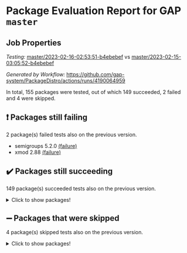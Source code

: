 # Package Evaluation Report for GAP `master`

## Job Properties

*Testing:* [master/2023-02-16-02:53:51-b4ebebef](https://github.com/gap-system/PackageDistro/blob/data/reports/master/2023-02-16-02:53:51-b4ebebef) vs [master/2023-02-15-03:05:52-b4ebebef](https://github.com/gap-system/PackageDistro/blob/data/reports/master/2023-02-15-03:05:52-b4ebebef)

*Generated by Workflow:* https://github.com/gap-system/PackageDistro/actions/runs/4190064959

In total, 155 packages were tested, out of which 149 succeeded, 2 failed and 4 were skipped.

## :exclamation: Packages still failing

2 package(s) failed tests also on the previous version.
- semigroups 5.2.0 [(failure)](https://github.com/gap-system/PackageDistro/actions/runs/4190064959/jobs/7263241799)
- xmod 2.88 [(failure)](https://github.com/gap-system/PackageDistro/actions/runs/4190064959/jobs/7263244652)

## :heavy_check_mark: Packages still succeeding

149 package(s) succeeded tests also on the previous version.
<details><summary>Click to show packages!</summary>

- 4ti2interface 2023.01-01 [(success)](https://github.com/gap-system/PackageDistro/actions/runs/4190064959/jobs/7263231251)
- ace 5.6.2 [(success)](https://github.com/gap-system/PackageDistro/actions/runs/4190064959/jobs/7263231367)
- aclib 1.3.2 [(success)](https://github.com/gap-system/PackageDistro/actions/runs/4190064959/jobs/7263231474)
- agt 0.3.1 [(success)](https://github.com/gap-system/PackageDistro/actions/runs/4190064959/jobs/7263231549)
- alnuth 3.2.1 [(success)](https://github.com/gap-system/PackageDistro/actions/runs/4190064959/jobs/7263231624)
- anupq 3.3.0 [(success)](https://github.com/gap-system/PackageDistro/actions/runs/4190064959/jobs/7263231704)
- atlasrep 2.1.6 [(success)](https://github.com/gap-system/PackageDistro/actions/runs/4190064959/jobs/7263231775)
- autodoc 2022.10.20 [(success)](https://github.com/gap-system/PackageDistro/actions/runs/4190064959/jobs/7263231846)
- automata 1.15 [(success)](https://github.com/gap-system/PackageDistro/actions/runs/4190064959/jobs/7263231898)
- automgrp 1.3.2 [(success)](https://github.com/gap-system/PackageDistro/actions/runs/4190064959/jobs/7263231973)
- autpgrp 1.11 [(success)](https://github.com/gap-system/PackageDistro/actions/runs/4190064959/jobs/7263232057)
- cap 2023.02-06 [(success)](https://github.com/gap-system/PackageDistro/actions/runs/4190064959/jobs/7263232141)
- caratinterface 2.3.4 [(success)](https://github.com/gap-system/PackageDistro/actions/runs/4190064959/jobs/7263232218)
- cddinterface 2022.11.01 [(success)](https://github.com/gap-system/PackageDistro/actions/runs/4190064959/jobs/7263232297)
- circle 1.6.5 [(success)](https://github.com/gap-system/PackageDistro/actions/runs/4190064959/jobs/7263232364)
- classicpres 1.22 [(success)](https://github.com/gap-system/PackageDistro/actions/runs/4190064959/jobs/7263232453)
- cohomolo 1.6.11 [(success)](https://github.com/gap-system/PackageDistro/actions/runs/4190064959/jobs/7263232530)
- congruence 1.2.4 [(success)](https://github.com/gap-system/PackageDistro/actions/runs/4190064959/jobs/7263232591)
- corelg 1.56 [(success)](https://github.com/gap-system/PackageDistro/actions/runs/4190064959/jobs/7263232668)
- crime 1.6 [(success)](https://github.com/gap-system/PackageDistro/actions/runs/4190064959/jobs/7263232740)
- crisp 1.4.6 [(success)](https://github.com/gap-system/PackageDistro/actions/runs/4190064959/jobs/7263232797)
- crypting 0.10.4 [(success)](https://github.com/gap-system/PackageDistro/actions/runs/4190064959/jobs/7263232916)
- cryst 4.1.25 [(success)](https://github.com/gap-system/PackageDistro/actions/runs/4190064959/jobs/7263232997)
- crystcat 1.1.10 [(success)](https://github.com/gap-system/PackageDistro/actions/runs/4190064959/jobs/7263233075)
- ctbllib 1.3.4 [(success)](https://github.com/gap-system/PackageDistro/actions/runs/4190064959/jobs/7263233150)
- cubefree 1.19 [(success)](https://github.com/gap-system/PackageDistro/actions/runs/4190064959/jobs/7263233234)
- curlinterface 2.3.1 [(success)](https://github.com/gap-system/PackageDistro/actions/runs/4190064959/jobs/7263233304)
- cvec 2.7.6 [(success)](https://github.com/gap-system/PackageDistro/actions/runs/4190064959/jobs/7263233379)
- datastructures 0.3.0 [(success)](https://github.com/gap-system/PackageDistro/actions/runs/4190064959/jobs/7263233453)
- deepthought 1.0.6 [(success)](https://github.com/gap-system/PackageDistro/actions/runs/4190064959/jobs/7263233540)
- design 1.7 [(success)](https://github.com/gap-system/PackageDistro/actions/runs/4190064959/jobs/7263233602)
- difsets 2.3.1 [(success)](https://github.com/gap-system/PackageDistro/actions/runs/4190064959/jobs/7263233667)
- digraphs 1.6.1 [(success)](https://github.com/gap-system/PackageDistro/actions/runs/4190064959/jobs/7263233730)
- edim 1.3.6 [(success)](https://github.com/gap-system/PackageDistro/actions/runs/4190064959/jobs/7263233825)
- example 4.3.3 [(success)](https://github.com/gap-system/PackageDistro/actions/runs/4190064959/jobs/7263233911)
- examplesforhomalg 2022.11-01 [(success)](https://github.com/gap-system/PackageDistro/actions/runs/4190064959/jobs/7263234009)
- factint 1.6.3 [(success)](https://github.com/gap-system/PackageDistro/actions/runs/4190064959/jobs/7263234086)
- ferret 1.0.9 [(success)](https://github.com/gap-system/PackageDistro/actions/runs/4190064959/jobs/7263234172)
- fga 1.4.0 [(success)](https://github.com/gap-system/PackageDistro/actions/runs/4190064959/jobs/7263234245)
- fining 1.5.5 [(success)](https://github.com/gap-system/PackageDistro/actions/runs/4190064959/jobs/7263234334)
- float 1.0.3 [(success)](https://github.com/gap-system/PackageDistro/actions/runs/4190064959/jobs/7263234390)
- format 1.4.3 [(success)](https://github.com/gap-system/PackageDistro/actions/runs/4190064959/jobs/7263234479)
- forms 1.2.9 [(success)](https://github.com/gap-system/PackageDistro/actions/runs/4190064959/jobs/7263234542)
- fplsa 1.2.6 [(success)](https://github.com/gap-system/PackageDistro/actions/runs/4190064959/jobs/7263234612)
- fr 2.4.12 [(success)](https://github.com/gap-system/PackageDistro/actions/runs/4190064959/jobs/7263234669)
- francy 1.2.5 [(success)](https://github.com/gap-system/PackageDistro/actions/runs/4190064959/jobs/7263234741)
- fwtree 1.3 [(success)](https://github.com/gap-system/PackageDistro/actions/runs/4190064959/jobs/7263234811)
- gapdoc 1.6.6 [(success)](https://github.com/gap-system/PackageDistro/actions/runs/4190064959/jobs/7263234887)
- gauss 2023.01-01 [(success)](https://github.com/gap-system/PackageDistro/actions/runs/4190064959/jobs/7263234954)
- gaussforhomalg 2022.08-03 [(success)](https://github.com/gap-system/PackageDistro/actions/runs/4190064959/jobs/7263235031)
- gbnp 1.0.5 [(success)](https://github.com/gap-system/PackageDistro/actions/runs/4190064959/jobs/7263235086)
- generalizedmorphismsforcap 2023.01-01 [(success)](https://github.com/gap-system/PackageDistro/actions/runs/4190064959/jobs/7263235160)
- genss 1.6.8 [(success)](https://github.com/gap-system/PackageDistro/actions/runs/4190064959/jobs/7263235223)
- gradedmodules 2022.09-02 [(success)](https://github.com/gap-system/PackageDistro/actions/runs/4190064959/jobs/7263235279)
- gradedringforhomalg 2022.11-01 [(success)](https://github.com/gap-system/PackageDistro/actions/runs/4190064959/jobs/7263235359)
- grape 4.9.0 [(success)](https://github.com/gap-system/PackageDistro/actions/runs/4190064959/jobs/7263235436)
- groupoids 1.73 [(success)](https://github.com/gap-system/PackageDistro/actions/runs/4190064959/jobs/7263235506)
- grpconst 2.6.4 [(success)](https://github.com/gap-system/PackageDistro/actions/runs/4190064959/jobs/7263235566)
- guarana 0.96.3 [(success)](https://github.com/gap-system/PackageDistro/actions/runs/4190064959/jobs/7263235627)
- guava 3.18 [(success)](https://github.com/gap-system/PackageDistro/actions/runs/4190064959/jobs/7263235683)
- hap 1.52 [(success)](https://github.com/gap-system/PackageDistro/actions/runs/4190064959/jobs/7263235737)
- hapcryst 0.1.15 [(success)](https://github.com/gap-system/PackageDistro/actions/runs/4190064959/jobs/7263235791)
- hecke 1.5.3 [(success)](https://github.com/gap-system/PackageDistro/actions/runs/4190064959/jobs/7263235872)
- help 3.5 [(success)](https://github.com/gap-system/PackageDistro/actions/runs/4190064959/jobs/7263235924)
- homalg 2022.12-02 [(success)](https://github.com/gap-system/PackageDistro/actions/runs/4190064959/jobs/7263235989)
- homalgtocas 2022.11-02 [(success)](https://github.com/gap-system/PackageDistro/actions/runs/4190064959/jobs/7263236047)
- idrel 2.45 [(success)](https://github.com/gap-system/PackageDistro/actions/runs/4190064959/jobs/7263236102)
- images 1.3.1 [(success)](https://github.com/gap-system/PackageDistro/actions/runs/4190064959/jobs/7263236154)
- intpic 0.3.0 [(success)](https://github.com/gap-system/PackageDistro/actions/runs/4190064959/jobs/7263236225)
- io 4.8.1 [(success)](https://github.com/gap-system/PackageDistro/actions/runs/4190064959/jobs/7263236350)
- io_forhomalg 2022.11-01 [(success)](https://github.com/gap-system/PackageDistro/actions/runs/4190064959/jobs/7263236437)
- irredsol 1.4.4 [(success)](https://github.com/gap-system/PackageDistro/actions/runs/4190064959/jobs/7263236531)
- json 2.1.1 [(success)](https://github.com/gap-system/PackageDistro/actions/runs/4190064959/jobs/7263236604)
- jupyterkernel 1.4.1 [(success)](https://github.com/gap-system/PackageDistro/actions/runs/4190064959/jobs/7263236710)
- jupyterviz 1.5.6 [(success)](https://github.com/gap-system/PackageDistro/actions/runs/4190064959/jobs/7263236812)
- kan 1.35 [(success)](https://github.com/gap-system/PackageDistro/actions/runs/4190064959/jobs/7263236909)
- kbmag 1.5.11 [(success)](https://github.com/gap-system/PackageDistro/actions/runs/4190064959/jobs/7263236985)
- laguna 3.9.5 [(success)](https://github.com/gap-system/PackageDistro/actions/runs/4190064959/jobs/7263237088)
- liealgdb 2.2.1 [(success)](https://github.com/gap-system/PackageDistro/actions/runs/4190064959/jobs/7263237182)
- liepring 2.8 [(success)](https://github.com/gap-system/PackageDistro/actions/runs/4190064959/jobs/7263237284)
- liering 2.4.2 [(success)](https://github.com/gap-system/PackageDistro/actions/runs/4190064959/jobs/7263237375)
- linearalgebraforcap 2023.02-02 [(success)](https://github.com/gap-system/PackageDistro/actions/runs/4190064959/jobs/7263237460)
- localizeringforhomalg 2022.11-01 [(success)](https://github.com/gap-system/PackageDistro/actions/runs/4190064959/jobs/7263237553)
- loops 3.4.3 [(success)](https://github.com/gap-system/PackageDistro/actions/runs/4190064959/jobs/7263237646)
- lpres 1.0.3 [(success)](https://github.com/gap-system/PackageDistro/actions/runs/4190064959/jobs/7263237775)
- majoranaalgebras 1.5.1 [(success)](https://github.com/gap-system/PackageDistro/actions/runs/4190064959/jobs/7263237858)
- mapclass 1.4.6 [(success)](https://github.com/gap-system/PackageDistro/actions/runs/4190064959/jobs/7263237942)
- matgrp 0.70 [(success)](https://github.com/gap-system/PackageDistro/actions/runs/4190064959/jobs/7263238032)
- matricesforhomalg 2023.01-01 [(success)](https://github.com/gap-system/PackageDistro/actions/runs/4190064959/jobs/7263238129)
- modisom 2.5.3 [(success)](https://github.com/gap-system/PackageDistro/actions/runs/4190064959/jobs/7263238224)
- modulepresentationsforcap 2022.12-01 [(success)](https://github.com/gap-system/PackageDistro/actions/runs/4190064959/jobs/7263238330)
- modules 2022.11-01 [(success)](https://github.com/gap-system/PackageDistro/actions/runs/4190064959/jobs/7263238419)
- monoidalcategories 2023.02-03 [(success)](https://github.com/gap-system/PackageDistro/actions/runs/4190064959/jobs/7263238520)
- nconvex 2022.09-01 [(success)](https://github.com/gap-system/PackageDistro/actions/runs/4190064959/jobs/7263238649)
- nilmat 1.4.2 [(success)](https://github.com/gap-system/PackageDistro/actions/runs/4190064959/jobs/7263238755)
- nock 1.5 [(success)](https://github.com/gap-system/PackageDistro/actions/runs/4190064959/jobs/7263238861)
- normalizinterface 1.3.5 [(success)](https://github.com/gap-system/PackageDistro/actions/runs/4190064959/jobs/7263238956)
- nq 2.5.9 [(success)](https://github.com/gap-system/PackageDistro/actions/runs/4190064959/jobs/7263239098)
- numericalsgps 1.3.1 [(success)](https://github.com/gap-system/PackageDistro/actions/runs/4190064959/jobs/7263239214)
- openmath 11.5.2 [(success)](https://github.com/gap-system/PackageDistro/actions/runs/4190064959/jobs/7263239307)
- orb 4.9.0 [(success)](https://github.com/gap-system/PackageDistro/actions/runs/4190064959/jobs/7263239414)
- packagemanager 1.4.0 [(success)](https://github.com/gap-system/PackageDistro/actions/runs/4190064959/jobs/7263239518)
- patternclass 2.4.3 [(success)](https://github.com/gap-system/PackageDistro/actions/runs/4190064959/jobs/7263239619)
- permut 2.0.4 [(success)](https://github.com/gap-system/PackageDistro/actions/runs/4190064959/jobs/7263239730)
- polenta 1.3.10 [(success)](https://github.com/gap-system/PackageDistro/actions/runs/4190064959/jobs/7263239850)
- polymaking 0.8.6 [(success)](https://github.com/gap-system/PackageDistro/actions/runs/4190064959/jobs/7263240020)
- primgrp 3.4.3 [(success)](https://github.com/gap-system/PackageDistro/actions/runs/4190064959/jobs/7263240123)
- profiling 2.5.2 [(success)](https://github.com/gap-system/PackageDistro/actions/runs/4190064959/jobs/7263240243)
- qpa 1.34 [(success)](https://github.com/gap-system/PackageDistro/actions/runs/4190064959/jobs/7263240384)
- quagroup 1.8.3 [(success)](https://github.com/gap-system/PackageDistro/actions/runs/4190064959/jobs/7263240507)
- radiroot 2.9 [(success)](https://github.com/gap-system/PackageDistro/actions/runs/4190064959/jobs/7263240629)
- rcwa 4.7.1 [(success)](https://github.com/gap-system/PackageDistro/actions/runs/4190064959/jobs/7263240784)
- rds 1.8 [(success)](https://github.com/gap-system/PackageDistro/actions/runs/4190064959/jobs/7263240915)
- recog 1.4.2 [(success)](https://github.com/gap-system/PackageDistro/actions/runs/4190064959/jobs/7263241051)
- repndecomp 1.3.0 [(success)](https://github.com/gap-system/PackageDistro/actions/runs/4190064959/jobs/7263241161)
- repsn 3.1.0 [(success)](https://github.com/gap-system/PackageDistro/actions/runs/4190064959/jobs/7263241288)
- resclasses 4.7.3 [(success)](https://github.com/gap-system/PackageDistro/actions/runs/4190064959/jobs/7263241388)
- ringsforhomalg 2023.02-01 [(success)](https://github.com/gap-system/PackageDistro/actions/runs/4190064959/jobs/7263241502)
- sco 2022.09-01 [(success)](https://github.com/gap-system/PackageDistro/actions/runs/4190064959/jobs/7263241583)
- scscp 2.4.0 [(success)](https://github.com/gap-system/PackageDistro/actions/runs/4190064959/jobs/7263241658)
- sglppow 2.3 [(success)](https://github.com/gap-system/PackageDistro/actions/runs/4190064959/jobs/7263241901)
- sgpviz 0.999.5 [(success)](https://github.com/gap-system/PackageDistro/actions/runs/4190064959/jobs/7263242014)
- simpcomp 2.1.14 [(success)](https://github.com/gap-system/PackageDistro/actions/runs/4190064959/jobs/7263242113)
- singular 2023.02.09 [(success)](https://github.com/gap-system/PackageDistro/actions/runs/4190064959/jobs/7263242216)
- sl2reps 1.1 [(success)](https://github.com/gap-system/PackageDistro/actions/runs/4190064959/jobs/7263242311)
- sla 1.5.3 [(success)](https://github.com/gap-system/PackageDistro/actions/runs/4190064959/jobs/7263242416)
- smallgrp 1.5.2 [(success)](https://github.com/gap-system/PackageDistro/actions/runs/4190064959/jobs/7263242524)
- smallsemi 0.6.13 [(success)](https://github.com/gap-system/PackageDistro/actions/runs/4190064959/jobs/7263242645)
- sonata 2.9.6 [(success)](https://github.com/gap-system/PackageDistro/actions/runs/4190064959/jobs/7263242784)
- sophus 1.27 [(success)](https://github.com/gap-system/PackageDistro/actions/runs/4190064959/jobs/7263242941)
- spinsym 1.5.2 [(success)](https://github.com/gap-system/PackageDistro/actions/runs/4190064959/jobs/7263243035)
- standardff 0.9.4 [(success)](https://github.com/gap-system/PackageDistro/actions/runs/4190064959/jobs/7263243123)
- symbcompcc 1.3.2 [(success)](https://github.com/gap-system/PackageDistro/actions/runs/4190064959/jobs/7263243275)
- thelma 1.3 [(success)](https://github.com/gap-system/PackageDistro/actions/runs/4190064959/jobs/7263243386)
- tomlib 1.2.9 [(success)](https://github.com/gap-system/PackageDistro/actions/runs/4190064959/jobs/7263243500)
- toolsforhomalg 2023.01-01 [(success)](https://github.com/gap-system/PackageDistro/actions/runs/4190064959/jobs/7263243593)
- toric 1.9.5 [(success)](https://github.com/gap-system/PackageDistro/actions/runs/4190064959/jobs/7263243708)
- toricvarieties 2022.07.13 [(success)](https://github.com/gap-system/PackageDistro/actions/runs/4190064959/jobs/7263243788)
- transgrp 3.6.3 [(success)](https://github.com/gap-system/PackageDistro/actions/runs/4190064959/jobs/7263243881)
- ugaly 4.0.3 [(success)](https://github.com/gap-system/PackageDistro/actions/runs/4190064959/jobs/7263243968)
- unipot 1.5 [(success)](https://github.com/gap-system/PackageDistro/actions/runs/4190064959/jobs/7263244063)
- unitlib 4.1.0 [(success)](https://github.com/gap-system/PackageDistro/actions/runs/4190064959/jobs/7263244171)
- utils 0.82 [(success)](https://github.com/gap-system/PackageDistro/actions/runs/4190064959/jobs/7263244263)
- uuid 0.7 [(success)](https://github.com/gap-system/PackageDistro/actions/runs/4190064959/jobs/7263244334)
- walrus 0.9991 [(success)](https://github.com/gap-system/PackageDistro/actions/runs/4190064959/jobs/7263244461)
- wedderga 4.10.2 [(success)](https://github.com/gap-system/PackageDistro/actions/runs/4190064959/jobs/7263244547)
- xmodalg 1.23 [(success)](https://github.com/gap-system/PackageDistro/actions/runs/4190064959/jobs/7263244749)
- yangbaxter 0.10.2 [(success)](https://github.com/gap-system/PackageDistro/actions/runs/4190064959/jobs/7263244840)
- zeromqinterface 0.14 [(success)](https://github.com/gap-system/PackageDistro/actions/runs/4190064959/jobs/7263244935)
</details>

## :heavy_minus_sign: Packages that were skipped

4 package(s) skipped tests also on the previous version.
<details><summary>Click to show packages!</summary>

- browse 1.8.20 [(skipped)](https://github.com/gap-system/PackageDistro/actions/runs/4190064959/jobs/7263082281)
- itc 1.5.1 [(skipped)](https://github.com/gap-system/PackageDistro/actions/runs/4190064959/jobs/7263082281)
- polycyclic 2.16 [(skipped)](https://github.com/gap-system/PackageDistro/actions/runs/4190064959/jobs/7263082281)
- xgap 4.31 [(skipped)](https://github.com/gap-system/PackageDistro/actions/runs/4190064959/jobs/7263082281)
</details>

